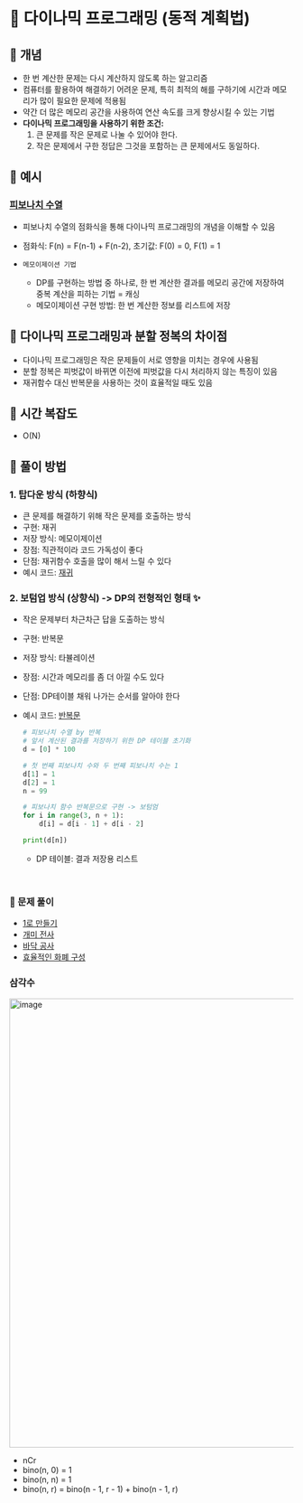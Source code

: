 # 📑 다이나믹 프로그래밍 (동적 계획법)

## 📍 개념

- 한 번 계산한 문제는 다시 계산하지 않도록 하는 알고리즘
- 컴퓨터를 활용하여 해결하기 어려운 문제, 특히 최적의 해를 구하기에 시간과 메모리가 많이 필요한 문제에 적용됨
- 약간 더 많은 메모리 공간을 사용하여 연산 속도를 크게 향상시킬 수 있는 기법
- **다이나믹 프로그래밍을 사용하기 위한 조건:**
  1. 큰 문제를 작은 문제로 나눌 수 있어야 한다.
  2. 작은 문제에서 구한 정답은 그것을 포함하는 큰 문제에서도 동일하다.

## 📍 예시

### [피보나치 수열](/python/이코테/dp/8-2.py)

- 피보나치 수열의 점화식을 통해 다이나믹 프로그래밍의 개념을 이해할 수 있음
- 점화식: F(n) = F(n-1) + F(n-2), 초기값: F(0) = 0, F(1) = 1

- `메모이제이션 기법`

  - DP를 구현하는 방법 중 하나로, 한 번 계산한 결과를 메모리 공간에 저장하여 중복 계산을 피하는 기법 = 캐싱
  - 메모이제이션 구현 방법: 한 번 계산한 정보를 리스트에 저장

## 📍 다이나믹 프로그래밍과 분할 정복의 차이점

- 다이나믹 프로그래밍은 작은 문제들이 서로 영향을 미치는 경우에 사용됨
- 분할 정복은 피벗값이 바뀌면 이전에 피벗값을 다시 처리하지 않는 특징이 있음
- 재귀함수 대신 반복문을 사용하는 것이 효율적일 때도 있음

## 📍 시간 복잡도

- O(N)

## 📍 풀이 방법

### 1. 탑다운 방식 (하향식)

- 큰 문제를 해결하기 위해 작은 문제를 호출하는 방식
- 구현: 재귀
- 저장 방식: 메모이제이션
- 장점: 직관적이라 코드 가독성이 좋다
- 단점: 재귀함수 호출을 많이 해서 느릴 수 있다
- 예시 코드: [재귀](/python/이코테/dp/8-3.py)

### 2. 보텀업 방식 (상향식) -> DP의 전형적인 형태 ✨

- 작은 문제부터 차근차근 답을 도출하는 방식
- 구현: 반복문
- 저장 방식: 타뷸레이션
- 장점: 시간과 메모리를 좀 더 아낄 수도 있다
- 단점: DP테이블 채워 나가는 순서를 알아야 한다
- 예시 코드: [반복문](/python/이코테/dp/8-4.py)

  ```py
  # 피보나치 수열 by 반복
  # 앞서 계산된 결과를 저장하기 위한 DP 테이블 초기화
  d = [0] * 100

  # 첫 번째 피보나치 수와 두 번째 피보나치 수는 1
  d[1] = 1
  d[2] = 1
  n = 99

  # 피보나치 함수 반복문으로 구현 -> 보텀엄
  for i in range(3, n + 1):
      d[i] = d[i - 1] + d[i - 2]

  print(d[n])
  ```

  - DP 테이블: 결과 저장용 리스트

<br />

### 🫧 문제 풀이

- [1로 만들기](/python/이코테/dp/8-5.py)
- [개미 전사](/python/이코테/dp/8-6.py)
- [바닥 공사](/python/이코테/dp/8-7.py)
- [효율적인 화폐 구성](/python/이코테/dp/8-8.py)

### 삼각수

<img width="795" alt="image" src="https://github.com/yeonju0110/algorithm-study/assets/97719273/afd7676d-deef-486a-937b-ad16545ef85f">

- nCr
- bino(n, 0) = 1
- bino(n, n) = 1
- bino(n, r) = bino(n - 1, r - 1) + bino(n - 1, r)
